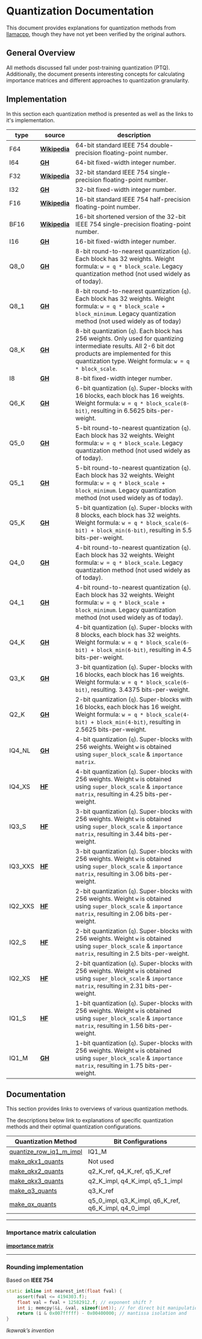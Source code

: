 # Quantization Documentation
This document provides explanations for quantization methods from [llamacpp](https://github.com/ggerganov/llama.cpp), though they have not yet been verified by the original authors.

## General Overview
All methods discussed fall under post-training quantization (PTQ). Additionally, the document presents interesting concepts for calculating importance matrices and different approaches to quantization granularity.

## Implementation

In this section each quantization method is presented as well as the links to it's implementation.

| **type** | **source** | **description** |
| --- | --- | --- |
| F64 | [**Wikipedia**](https://en.wikipedia.org/wiki/Double-precision_floating-point_format) | 64-bit standard IEEE 754 double-precision floating-point number. |
| I64 | [**GH**](https://github.com/ggerganov/llama.cpp/pull/6062) | 64-bit fixed-width integer number. |
| F32 | [**Wikipedia**](https://en.wikipedia.org/wiki/Single-precision_floating-point_format) | 32-bit standard IEEE 754 single-precision floating-point number. |
| I32 | [**GH**](https://github.com/ggerganov/llama.cpp/pull/6045) | 32-bit fixed-width integer number. |
| F16 | [**Wikipedia**](https://en.wikipedia.org/wiki/Half-precision_floating-point_format) | 16-bit standard IEEE 754 half-precision floating-point number. |
| BF16 | [**Wikipedia**](https://en.wikipedia.org/wiki/Bfloat16_floating-point_format) | 16-bit shortened version of the 32-bit IEEE 754 single-precision floating-point number. |
| I16 | [**GH**](https://github.com/ggerganov/llama.cpp/pull/6045) | 16-bit fixed-width integer number. |
| Q8_0 | [**GH**](https://github.com/huggingface/huggingface.js/pull/615#discussion_r1557654249) | 8-bit round-to-nearest quantization (`q`). Each block has 32 weights. Weight formula: `w = q * block_scale`. Legacy quantization method (not used widely as of today). |
| Q8_1 | [**GH**](https://github.com/huggingface/huggingface.js/pull/615#discussion_r1557682290) | 8-bit round-to-nearest quantization (`q`). Each block has 32 weights. Weight formula: `w = q * block_scale + block_minimum`. Legacy quantization method (not used widely as of today) |
| Q8_K | [**GH**](https://github.com/ggerganov/llama.cpp/pull/1684#issue-1739619305) | 8-bit quantization (`q`). Each block has 256 weights. Only used for quantizing intermediate results. All 2-6 bit dot products are implemented for this quantization type. Weight formula: `w = q * block_scale`. |
| I8 | [**GH**](https://github.com/ggerganov/llama.cpp/pull/6045) | 8-bit fixed-width integer number. |
| Q6_K | [**GH**](https://github.com/ggerganov/llama.cpp/pull/1684#issue-1739619305) | 6-bit quantization (`q`). Super-blocks with 16 blocks, each block has 16 weights. Weight formula: `w = q * block_scale(8-bit)`, resulting in 6.5625 bits-per-weight. |
| Q5_0 | [**GH**](https://github.com/huggingface/huggingface.js/pull/615#discussion_r1557654249) | 5-bit round-to-nearest quantization (`q`). Each block has 32 weights. Weight formula: `w = q * block_scale`. Legacy quantization method (not used widely as of today). |
| Q5_1 | [**GH**](https://github.com/huggingface/huggingface.js/pull/615#discussion_r1557682290) | 5-bit round-to-nearest quantization (`q`). Each block has 32 weights. Weight formula: `w = q * block_scale + block_minimum`. Legacy quantization method (not used widely as of today). |
| Q5_K | [**GH**](https://github.com/ggerganov/llama.cpp/pull/1684#issue-1739619305) | 5-bit quantization (`q`). Super-blocks with 8 blocks, each block has 32 weights. Weight formula: `w = q * block_scale(6-bit) + block_min(6-bit)`, resulting in 5.5 bits-per-weight. |
| Q4_0 | [**GH**](https://github.com/huggingface/huggingface.js/pull/615#discussion_r1557654249) | 4-bit round-to-nearest quantization (`q`). Each block has 32 weights. Weight formula: `w = q * block_scale`. Legacy quantization method (not used widely as of today). |
| Q4_1 | [**GH**](https://github.com/huggingface/huggingface.js/pull/615#discussion_r1557682290) | 4-bit round-to-nearest quantization (`q`). Each block has 32 weights. Weight formula: `w = q * block_scale + block_minimum`. Legacy quantization method (not used widely as of today). |
| Q4_K | [**GH**](https://github.com/ggerganov/llama.cpp/pull/1684#issue-1739619305) | 4-bit quantization (`q`). Super-blocks with 8 blocks, each block has 32 weights. Weight formula: `w = q * block_scale(6-bit) + block_min(6-bit)`, resulting in 4.5 bits-per-weight. |
| Q3_K | [**GH**](https://github.com/ggerganov/llama.cpp/pull/1684#issue-1739619305) | 3-bit quantization (`q`). Super-blocks with 16 blocks, each block has 16 weights. Weight formula: `w = q * block_scale(6-bit)`, resulting. 3.4375 bits-per-weight. |
| Q2_K | [**GH**](https://github.com/ggerganov/llama.cpp/pull/1684#issue-1739619305) | 2-bit quantization (`q`). Super-blocks with 16 blocks, each block has 16 weight. Weight formula: `w = q * block_scale(4-bit) + block_min(4-bit)`, resulting in 2.5625 bits-per-weight. |
| IQ4_NL | [**GH**](https://github.com/ggerganov/llama.cpp/pull/5590) | 4-bit quantization (`q`). Super-blocks with 256 weights. Weight `w` is obtained using `super_block_scale` & `importance matrix`. |
| IQ4_XS | [**HF**](https://huggingface.co/CISCai/OpenCodeInterpreter-DS-6.7B-SOTA-GGUF/blob/main/README.md?code=true#L59-L70) | 4-bit quantization (`q`). Super-blocks with 256 weights. Weight `w` is obtained using `super_block_scale` & `importance matrix`, resulting in 4.25 bits-per-weight. |
| IQ3_S | [**HF**](https://huggingface.co/CISCai/OpenCodeInterpreter-DS-6.7B-SOTA-GGUF/blob/main/README.md?code=true#L59-L70) | 3-bit quantization (`q`). Super-blocks with 256 weights. Weight `w` is obtained using `super_block_scale` & `importance matrix`, resulting in 3.44 bits-per-weight. |
| IQ3_XXS | [**HF**](https://huggingface.co/CISCai/OpenCodeInterpreter-DS-6.7B-SOTA-GGUF/blob/main/README.md?code=true#L59-L70) | 3-bit quantization (`q`). Super-blocks with 256 weights. Weight `w` is obtained using `super_block_scale` & `importance matrix`, resulting in 3.06 bits-per-weight. |
| IQ2_XXS | [**HF**](https://huggingface.co/CISCai/OpenCodeInterpreter-DS-6.7B-SOTA-GGUF/blob/main/README.md?code=true#L59-L70) | 2-bit quantization (`q`). Super-blocks with 256 weights. Weight `w` is obtained using `super_block_scale` & `importance matrix`, resulting in 2.06 bits-per-weight. |
| IQ2_S | [**HF**](https://huggingface.co/CISCai/OpenCodeInterpreter-DS-6.7B-SOTA-GGUF/blob/main/README.md?code=true#L59-L70) | 2-bit quantization (`q`). Super-blocks with 256 weights. Weight `w` is obtained using `super_block_scale` & `importance matrix`, resulting in 2.5 bits-per-weight. |
| IQ2_XS | [**HF**](https://huggingface.co/CISCai/OpenCodeInterpreter-DS-6.7B-SOTA-GGUF/blob/main/README.md?code=true#L59-L70) | 2-bit quantization (`q`). Super-blocks with 256 weights. Weight `w` is obtained using `super_block_scale` & `importance matrix`, resulting in 2.31 bits-per-weight. |
| IQ1_S | [**HF**](https://huggingface.co/CISCai/OpenCodeInterpreter-DS-6.7B-SOTA-GGUF/blob/main/README.md?code=true#L59-L70) | 1-bit quantization (`q`). Super-blocks with 256 weights. Weight `w` is obtained using `super_block_scale` & `importance matrix`, resulting in 1.56 bits-per-weight. |
| IQ1_M | [**GH**](https://github.com/ggerganov/llama.cpp/pull/6302) | 1-bit quantization (`q`). Super-blocks with 256 weights. Weight `w` is obtained using `super_block_scale` & `importance matrix`, resulting in 1.75 bits-per-weight. |


## Documentation

This section provides links to overviews of various quantization methods.

The descriptions below link to explanations of specific quantization methods and their optimal quantization configurations.

| Quantization Method                            | Bit Configurations                 |
|----------------------------------------------- | ---------------------------------- |
| [quantize_row_iq1_m_impl](quants/quantize_row_iq1_m_impl.md)| IQ1_M                 |
| [make_qkx1_quants](quants/make_qkx1_quants.md) | Not used                           |
| [make_qkx2_quants](quants/make_qkx2_quants.md) | q2_K_ref, q4_K_ref, q5_K_ref       |
| [make_qkx3_quants](quants/make_qkx3_quants.md) | q2_K_impl, q4_K_impl, q5_1_impl    |
| [make_q3_quants](quants/make_q3_quants.md)     | q3_K_ref                           |
| [make_qx_quants](quants/make_qx_quants.md)     | q5_0_impl, q3_K_impl, q6_K_ref, q6_K_impl, q4_0_impl |

---
### Importance matrix calculation

[**importance matrix**](quants/importance_matrix.md)

---

### Rounding implementation

Based on **IEEE 754** 

```cpp
static inline int nearest_int(float fval) {
    assert(fval <= 4194303.f);
    float val = fval + 12582912.f; // exponent shift ?
    int i; memcpy(&i, &val, sizeof(int)); // for direct bit manipulation ?
    return (i & 0x007fffff) - 0x00400000; // mantissa isolation and 
}
```

*Ikawrak’s invention*

